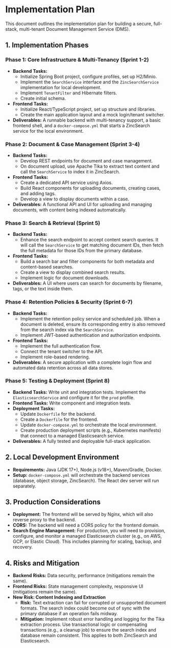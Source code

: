 # Implementation Plan

This document outlines the implementation plan for building a secure, full-stack, multi-tenant Document Management Service (DMS).

## 1. Implementation Phases

### Phase 1: Core Infrastructure & Multi-Tenancy (Sprint 1-2)
*   **Backend Tasks:**
    *   Initialize Spring Boot project, configure profiles, set up H2/Minio.
    *   Implement the `SearchService` interface and the `ZincSearchService` implementation for local development.
    *   Implement `TenantFilter` and Hibernate filters.
    *   Create initial schema.
*   **Frontend Tasks:**
    *   Initialize React/TypeScript project, set up structure and libraries.
    *   Create the main application layout and a mock login/tenant switcher.
*   **Deliverables:** A runnable backend with multi-tenancy support, a basic frontend shell, and a `docker-compose.yml` that starts a ZincSearch service for the local environment.

### Phase 2: Document & Case Management (Sprint 3-4)
*   **Backend Tasks:**
    *   Develop REST endpoints for document and case management.
    *   On document upload, use Apache Tika to extract text content and call the `SearchService` to index it in ZincSearch.
*   **Frontend Tasks:**
    *   Create a dedicated API service using Axios.
    *   Build React components for uploading documents, creating cases, and adding tags.
    *   Develop a view to display documents within a case.
*   **Deliverables:** A functional API and UI for uploading and managing documents, with content being indexed automatically.

### Phase 3: Search & Retrieval (Sprint 5)
*   **Backend Tasks:**
    *   Enhance the search endpoint to accept content search queries. It will call the `SearchService` to get matching document IDs, then fetch the full metadata for those IDs from the primary database.
*   **Frontend Tasks:**
    *   Build a search bar and filter components for both metadata and content-based searches.
    *   Create a view to display combined search results.
    *   Implement logic for document downloads.
*   **Deliverables:** A UI where users can search for documents by filename, tags, or the text inside them.

### Phase 4: Retention Policies & Security (Sprint 6-7)
*   **Backend Tasks:**
    *   Implement the retention policy service and scheduled job. When a document is deleted, ensure its corresponding entry is also removed from the search index via the `SearchService`.
    *   Implement JWT-based authentication and authorization endpoints.
*   **Frontend Tasks:**
    *   Implement the full authentication flow.
    *   Connect the tenant switcher to the API.
    *   Implement role-based rendering.
*   **Deliverables:** A secure application with a complete login flow and automated data retention across all data stores.

### Phase 5: Testing & Deployment (Sprint 8)
*   **Backend Tasks:** Write unit and integration tests. Implement the `ElasticsearchService` and configure it for the `prod` profile.
*   **Frontend Tasks:** Write component and integration tests.
*   **Deployment Tasks:**
    *   Update `Dockerfile` for the backend.
    *   Create a `Dockerfile` for the frontend.
    *   Update `docker-compose.yml` to orchestrate the local environment.
    *   Create production deployment scripts (e.g., Kubernetes manifests) that connect to a managed Elasticsearch service.
*   **Deliverables:** A fully tested and deployable full-stack application.

## 2. Local Development Environment
*   **Requirements:** Java (JDK 17+), Node.js (v18+), Maven/Gradle, Docker.
*   **Setup:** `docker-compose.yml` will orchestrate the backend services (database, object storage, ZincSearch). The React dev server will run separately.

## 3. Production Considerations
*   **Deployment:** The frontend will be served by Nginx, which will also reverse proxy to the backend.
*   **CORS:** The backend will need a CORS policy for the frontend domain.
*   **Search Engine Management:** For production, you will need to provision, configure, and monitor a managed Elasticsearch cluster (e.g., on AWS, GCP, or Elastic Cloud). This includes planning for scaling, backup, and recovery.

## 4. Risks and Mitigation
*   **Backend Risks:** Data security, performance (mitigations remain the same).
*   **Frontend Risks:** State management complexity, responsive UI (mitigations remain the same).
*   **New Risk: Content Indexing and Extraction**
    *   **Risk:** Text extraction can fail for corrupted or unsupported document formats. The search index could become out of sync with the primary database if an operation fails midway.
    *   **Mitigation:** Implement robust error handling and logging for the Tika extraction process. Use transactional logic or compensating transactions (e.g., a cleanup job) to ensure the search index and database remain consistent. This applies to both ZincSearch and Elasticsearch.
